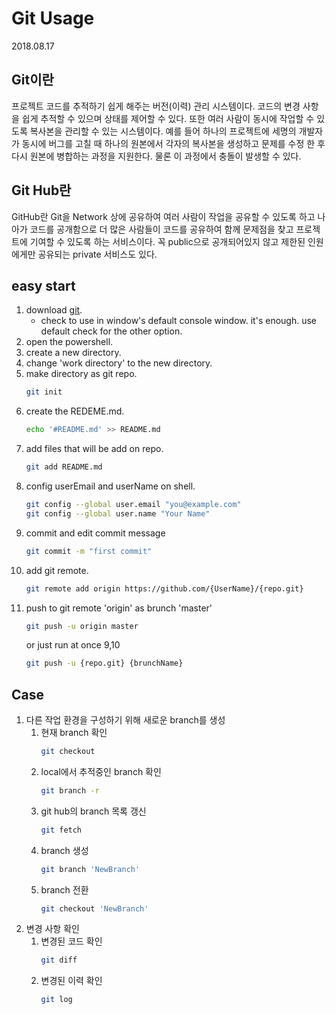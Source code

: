 # Git Usage

2018.08.17

## Git이란

프로젝트 코드를 추적하기 쉽게 해주는 버전(이력) 관리 시스템이다. 코드의 변경 사항을 쉽게 추적할 수 있으며 상태를 제어할 수 있다. 또한 여러 사람이 동시에 작업할 수 있도록 복사본을 관리할 수 있는 시스템이다. 예를 들어 하나의 프로젝트에 세명의 개발자가 동시에 버그를 고칠 때 하나의 원본에서 각자의 복사본을 생성하고 문제를 수정 한 후 다시 원본에 병합하는 과정을 지원한다. 물론 이 과정에서 충돌이 발생할 수 있다.

## Git Hub란

GitHub란 Git을 Network 상에 공유하여 여러 사람이 작업을 공유할 수 있도록 하고 나아가 코드를 공개함으로 더 많은 사람들이 코드를 공유하여 함께 문제점을 찾고 프로젝트에 기여할 수 있도록 하는 서비스이다. 꼭 public으로 공개되어있지 않고 제한된 인원에게만 공유되는 private 서비스도 있다.

## easy start

1. download [git](https://git-scm.com/downloads).
    - check to use in window's default console window. it's enough. use default check for the other option.
2. open the powershell.
3. create a new directory.
4. change 'work directory' to the new directory.
5. make directory as git repo.
    ```bash
    git init
    ```
6. create the REDEME.md.
    ```bash
    echo '#README.md' >> README.md
    ```
7. add files that will be add on repo.
    ```bash
    git add README.md
    ```
8. config userEmail and userName on shell.
    ```bash
    git config --global user.email "you@example.com"
    git config --global user.name "Your Name"
    ```
9. commit and edit commit message
    ```bash
    git commit -m "first commit"
    ```
10. add git remote.
    ```bash
    git remote add origin https://github.com/{UserName}/{repo.git}
    ```
11. push to git remote 'origin' as brunch 'master'
    ```bash
    git push -u origin master
    ```
    or just run at once 9,10
    ```bash
    git push -u {repo.git} {brunchName}
    ```

## Case

1. 다른 작업 환경을 구성하기 위해 새로운 branch를 생성
    1. 현재 branch 확인
        ```bash
        git checkout
        ```
    2. local에서 추적중인 branch 확인
        ```bash
        git branch -r
        ```
    3. git hub의 branch 목록 갱신
        ```bash
        git fetch
        ```
    4. branch 생성
        ```bash
        git branch 'NewBranch'
        ```
    5. branch 전환
        ```bash
        git checkout 'NewBranch'
        ```
1. 변경 사항 확인
    1. 변경된 코드 확인
        ```bash
        git diff
        ```
    2. 변경된 이력 확인
        ```bash
        git log
        ```